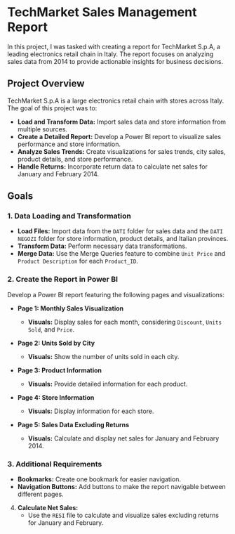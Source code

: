 # TechMarket Sales Management Report

In this project, I was tasked with creating a report for TechMarket S.p.A, a leading electronics retail chain in Italy. The report focuses on analyzing sales data from 2014 to provide actionable insights for business decisions. 

## Project Overview

TechMarket S.p.A is a large electronics retail chain with stores across Italy. The goal of this project was to:

- **Load and Transform Data:** Import sales data and store information from multiple sources.
- **Create a Detailed Report:** Develop a Power BI report to visualize sales performance and store information.
- **Analyze Sales Trends:** Create visualizations for sales trends, city sales, product details, and store performance.
- **Handle Returns:** Incorporate return data to calculate net sales for January and February 2014.

## Goals

### 1. Data Loading and Transformation

- **Load Files:** Import data from the `DATI` folder for sales data and the `DATI NEGOZI` folder for store information, product details, and Italian provinces.
- **Transform Data:** Perform necessary data transformations.
- **Merge Data:** Use the Merge Queries feature to combine `Unit Price` and `Product Description` for each `Product_ID`.

### 2. Create the Report in Power BI

Develop a Power BI report featuring the following pages and visualizations:

- **Page 1: Monthly Sales Visualization** 
  - **Visuals:** Display sales for each month, considering `Discount`, `Units Sold`, and `Price`.

- **Page 2: Units Sold by City** 
  - **Visuals:** Show the number of units sold in each city.

- **Page 3: Product Information** 
  - **Visuals:** Provide detailed information for each product.

- **Page 4: Store Information** 
  - **Visuals:** Display information for each store.

- **Page 5: Sales Data Excluding Returns** 
  - **Visuals:** Calculate and display net sales for January and February 2014.
 
### 3. Additional Requirements

- **Bookmarks:** Create one bookmark for easier navigation.
- **Navigation Buttons:** Add buttons to make the report navigable between different pages.

4. **Calculate Net Sales:**
   - Use the `RESI` file to calculate and visualize sales excluding returns for January and February.




